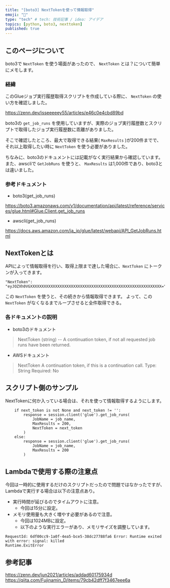 ```yaml
---
title: "[boto3] NextTokenを使って情報取得"
emoji: "🤖"
type: "tech" # tech: 技術記事 / idea: アイデア
topics: [python, boto3, nexttoken]
published: true
---
```


## このページについて
boto3で `NextToken` を使う場面があったので、 `NextToken` とは？について簡単にメモします。

### 経緯
このGlueジョブ実行履歴取得スクリプトを作成している際に、 `NextToken` の使い方を確認しました。

https://zenn.dev/isseeeeey55/articles/e46c0e4cbd89bd

boto3の `get_job_runs` を使用していますが、実際のジョブ実行履歴数とスクリプトで取得したジョブ実行履歴数に乖離がありました。

そこで確認したところ、最大で取得できる結果( `MaxResults` )が200件までで、それ以上取得したい時に `NextToken` を使う必要がありました。

ちなみに、boto3のドキュメントには記載がなく実行結果から確認しています。
また、awscliで `GetJobRuns` を使うと、 `MaxResults` は1,000件であり、boto3とは違いました。

### 参考ドキュメント

- boto3(get_job_runs)

https://boto3.amazonaws.com/v1/documentation/api/latest/reference/services/glue.html#Glue.Client.get_job_runs

- awscli(get_job_runs)

https://docs.aws.amazon.com/ja_jp/glue/latest/webapi/API_GetJobRuns.html

## NextTokenとは
APIによって情報取得を行い、取得上限まで達した場合に、`NextToken` にトークンが入ってきます。

```
"NextToken": "eyJOZXh0VGXXXXXXXXXXXXXXXXXXXXXXXXXXXXXXXXXXXXXXXXXXXXXXXXXXXXXXXXXX="
```

この `NextToken` を使うと、その続きから情報取得できます。
よって、この `NextToken` がなくなるまでループさせると全件取得できる。

### 各ドキュメントの説明

- boto3のドキュメント
>NextToken (string) --
A continuation token, if not all requested job runs have been returned.

- AWSドキュメント
>NextToken
A continuation token, if this is a continuation call.
Type: String
Required: No

## スクリプト側のサンプル
NextTokenに何か入っている場合は、それを使って情報取得するようにします。

```
    if next_token is not None and next_token != '':
        response = session.client('glue').get_job_runs(
            JobName = job_name,
            MaxResults = 200,
            NextToken = next_token
        )
    else:
        response = session.client('glue').get_job_runs(
            JobName = job_name,
            MaxResults = 200
        )
```

## Lambdaで使用する際の注意点
今回は一時的に使用するだけのスクリプトだったので問題ではなかったですが、Lambdaで実行する場合は以下の注意点あり。

- 実行時間が延びるのでタイムアウトに注意。
    - 今回は15分に設定。
- メモリ使用量も大きく増やす必要があるので注意。
    - 今回は1024MBに設定。
    - 以下のような実行エラーがあり、メモリサイズを調整しています。

```
RequestId: 6df00cc9-1a0f-4ea5-bce5-38dc27788fa6 Error: Runtime exited with error: signal: killed
Runtime.ExitError
```

## 参考記事

https://zenn.dev/jun2021/articles/addad60175934d
https://qiita.com/Fujinamin_D/items/79cb42dff7f3467eee6a
